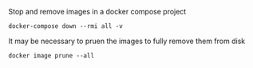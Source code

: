 Stop and remove images in a docker compose project
```
docker-compose down --rmi all -v
```
It may be necessary to pruen the images to fully remove them from disk
```
docker image prune --all
```

 
<!--stackedit_data:
eyJwcm9wZXJ0aWVzIjoidGFnczogZG9ja2VyXG5jYXRlZ29yaW
VzOiBkZXZlbG9wbWVudFxuZXhjZXJwdDogcmVtb3ZpbmcgZG9j
a2VyIGNvbXBvc2UgY29udGFpbmVycyBhbmQgaW1hZ2VzIHVzaW
5nIHJtaSBjb21tYW5kXG4iLCJoaXN0b3J5IjpbLTg1MDMwMTM2
NywtMjA4ODc0NjYxMl19
-->